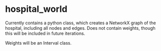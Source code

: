 # hospital_world

Currently contains a python class, which creates a NetworkX graph of the hospital, including all nodes and edges. Does not contain weights, though this will be included in future iterations. 

Weights will be an Interval class. 
